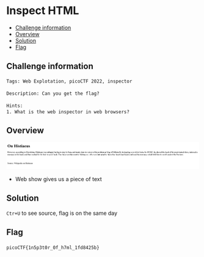 # Inspect HTML
- [Challenge information](#challenge-information)
- [Overview](#overview)
- [Solution](#solution)
- [Flag](#flag)
## Challenge information
```text
Tags: Web Explotation, picoCTF 2022, inspector

Description: Can you get the flag?

Hints: 
1. What is the web inspector in web browsers?
```
## Overview
![alt text](/picoCTF/Static/Images/InspectHTML/image.png)  
* Web show gives us a piece of text
## Solution
`Ctr+U` to see source, flag is on the same day
## Flag
`picoCTF{1n5p3t0r_0f_h7ml_1fd8425b}`
